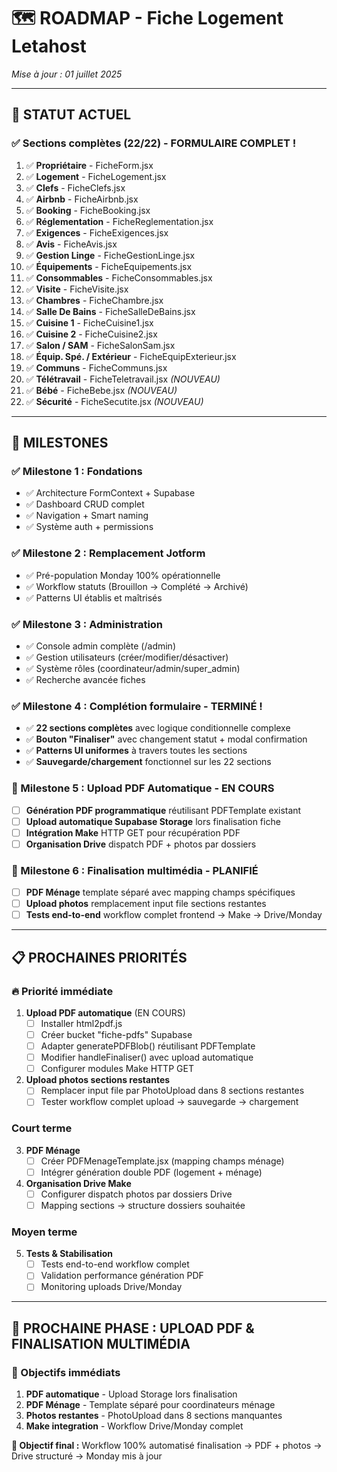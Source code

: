 # 🗺️ ROADMAP - Fiche Logement Letahost
*Mise à jour : 01 juillet 2025*

---

## 🎯 **STATUT ACTUEL**

### **✅ Sections complètes** (22/22) - **FORMULAIRE COMPLET !**
1. ✅ **Propriétaire** - FicheForm.jsx
2. ✅ **Logement** - FicheLogement.jsx  
3. ✅ **Clefs** - FicheClefs.jsx
4. ✅ **Airbnb** - FicheAirbnb.jsx
5. ✅ **Booking** - FicheBooking.jsx
6. ✅ **Réglementation** - FicheReglementation.jsx
7. ✅ **Exigences** - FicheExigences.jsx
8. ✅ **Avis** - FicheAvis.jsx
9. ✅ **Gestion Linge** - FicheGestionLinge.jsx
10. ✅ **Équipements** - FicheEquipements.jsx
11. ✅ **Consommables** - FicheConsommables.jsx
12. ✅ **Visite** - FicheVisite.jsx
13. ✅ **Chambres** - FicheChambre.jsx
14. ✅ **Salle De Bains** - FicheSalleDeBains.jsx
15. ✅ **Cuisine 1** - FicheCuisine1.jsx
16. ✅ **Cuisine 2** - FicheCuisine2.jsx
17. ✅ **Salon / SAM** - FicheSalonSam.jsx
18. ✅ **Équip. Spé. / Extérieur** - FicheEquipExterieur.jsx
19. ✅ **Communs** - FicheCommuns.jsx
20. ✅ **Télétravail** - FicheTeletravail.jsx *(NOUVEAU)*
21. ✅ **Bébé** - FicheBebe.jsx *(NOUVEAU)*
22. ✅ **Sécurité** - FicheSecutite.jsx *(NOUVEAU)*

---

## 🏁 **MILESTONES**

### **✅ Milestone 1 : Fondations** 
- ✅ Architecture FormContext + Supabase
- ✅ Dashboard CRUD complet
- ✅ Navigation + Smart naming
- ✅ Système auth + permissions

### **✅ Milestone 2 : Remplacement Jotform**
- ✅ Pré-population Monday 100% opérationnelle
- ✅ Workflow statuts (Brouillon → Complété → Archivé)
- ✅ Patterns UI établis et maîtrisés

### **✅ Milestone 3 : Administration** 
- ✅ Console admin complète (/admin)
- ✅ Gestion utilisateurs (créer/modifier/désactiver)
- ✅ Système rôles (coordinateur/admin/super_admin)
- ✅ Recherche avancée fiches

### **✅ Milestone 4 : Complétion formulaire** - **TERMINÉ !**
- ✅ **22 sections complètes** avec logique conditionnelle complexe
- ✅ **Bouton "Finaliser"** avec changement statut + modal confirmation
- ✅ **Patterns UI uniformes** à travers toutes les sections
- ✅ **Sauvegarde/chargement** fonctionnel sur les 22 sections

### **🔄 Milestone 5 : Upload PDF Automatique** - **EN COURS**
- [ ] **Génération PDF programmatique** réutilisant PDFTemplate existant
- [ ] **Upload automatique Supabase Storage** lors finalisation fiche  
- [ ] **Intégration Make** HTTP GET pour récupération PDF
- [ ] **Organisation Drive** dispatch PDF + photos par dossiers

### **🎯 Milestone 6 : Finalisation multimédia** - **PLANIFIÉ**
- [ ] **PDF Ménage** template séparé avec mapping champs spécifiques
- [ ] **Upload photos** remplacement input file sections restantes
- [ ] **Tests end-to-end** workflow complet frontend → Make → Drive/Monday

---

## 📋 **PROCHAINES PRIORITÉS**

### **🔥 Priorité immédiate**
1. **Upload PDF automatique** (EN COURS)
   - [ ] Installer html2pdf.js
   - [ ] Créer bucket "fiche-pdfs" Supabase
   - [ ] Adapter generatePDFBlob() réutilisant PDFTemplate
   - [ ] Modifier handleFinaliser() avec upload automatique
   - [ ] Configurer modules Make HTTP GET

2. **Upload photos sections restantes** 
   - [ ] Remplacer input file par PhotoUpload dans 8 sections restantes
   - [ ] Tester workflow complet upload → sauvegarde → chargement

### **Court terme**
3. **PDF Ménage** 
   - [ ] Créer PDFMenageTemplate.jsx (mapping champs ménage)
   - [ ] Intégrer génération double PDF (logement + ménage)

4. **Organisation Drive Make**
   - [ ] Configurer dispatch photos par dossiers Drive
   - [ ] Mapping sections → structure dossiers souhaitée

### **Moyen terme**
5. **Tests & Stabilisation**
   - [ ] Tests end-to-end workflow complet
   - [ ] Validation performance génération PDF
   - [ ] Monitoring uploads Drive/Monday

---

## 🔄 **PROCHAINE PHASE : UPLOAD PDF & FINALISATION MULTIMÉDIA**

### **🎯 Objectifs immédiats**
1. **PDF automatique** - Upload Storage lors finalisation  
2. **PDF Ménage** - Template séparé pour coordinateurs ménage
3. **Photos restantes** - PhotoUpload dans 8 sections manquantes
4. **Make integration** - Workflow Drive/Monday complet

**🎯 Objectif final :** Workflow 100% automatisé finalisation → PDF + photos → Drive structuré → Monday mis à jour